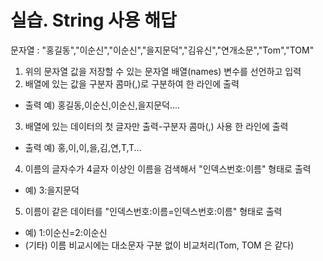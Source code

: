 # 실습. String 사용 해답

문자열 : "홍길동","이순신","이순신","을지문덕","김유신","연개소문","Tom","TOM"
		
1. 위의 문자열 값을 저장할 수 있는 문자열 배열(names) 변수를 선언하고 입력
2. 배열에 있는 값을 구분자 콤마(,)로 구분하여 한 라인에 출력
- 출력 예) 홍길동,이순신,이순신,을지문덕....
3. 배열에 있는 데이터의 첫 글자만 출력-구분자 콤마(,) 사용 한 라인에 출력
- 출력 예) 홍,이,이,을,김,연,T,T...
4. 이름의 글자수가 4글자 이상인 이름을 검색해서 "인덱스번호:이름" 형태로 출력
- 예) 3:을지문덕
5. 이름이 같은 데이터를 "인덱스번호:이름=인덱스번호:이름" 형태로 출력
- 예) 1:이순신=2:이순신
- (기타) 이름 비교시에는 대소문자 구분 없이 비교처리(Tom, TOM 은 같다)

```java

```
